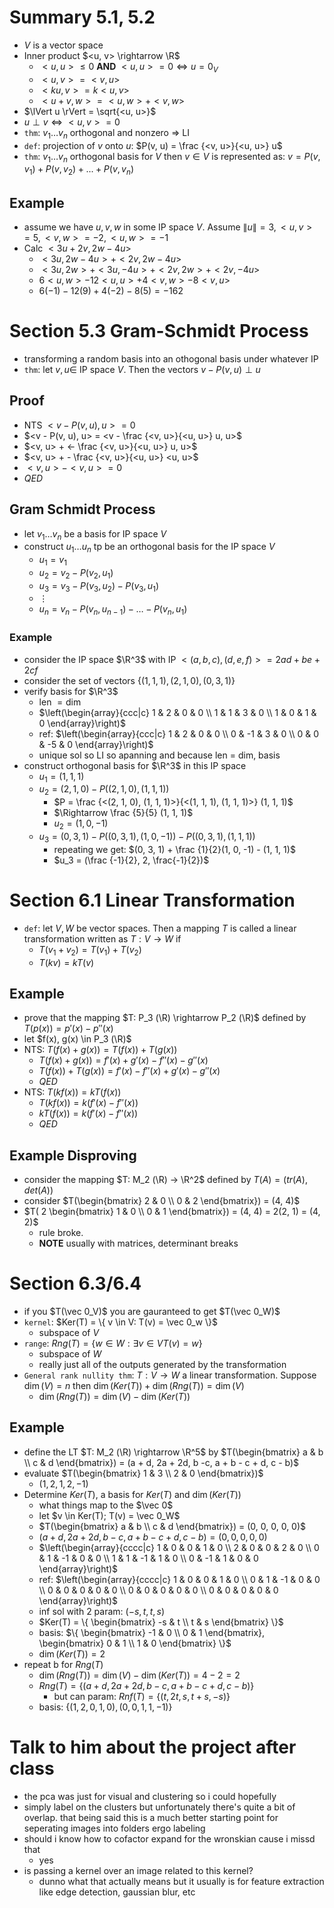 # Summary 5.1, 5.2
- $V$ is a vector space
- Inner product $<u, v> \rightarrow \R$
    - $<u, u> \le 0$ **AND** $<u, u> = 0 \Leftrightarrow u = 0_V$
    - $<u, v> = <v, u>$
    - $<ku, v> = k <u, v>$
    - $<u + v, w> =  <u, w> + <v, w>$
- $\lVert u \rVert = \sqrt{<u, u>}$
- $u \perp v \Leftrightarrow <u, v> = 0$
- `thm`: $v_1 \dots v_n$ orthogonal and nonzero $\Rightarrow$ LI
- `def`: projection of $v$ onto $u$: $P(v, u) = \frac {<v, u>}{<u, u>} u$
- `thm`: $v_1 \dots v_n$ orthogonal basis for $V$ then $v \in V$ is represented as: $v = P(v, v_1) + P(v, v_2) + ... + P(v, v_n)$

## Example
- assume we have $u, v, w$ in some IP space $V$. Assume $\lVert u \rVert = 3, <u, v> = 5, <v, w> = -2, <u, w> = -1$
- Calc $<3u + 2v, 2w - 4u>$
    - $<3u, 2w - 4u> + <2v, 2w - 4u>$
    - $<3u, 2w> + <3u, -4u> + <2v, 2w> + <2v, - 4u>$
    - $6 <u, w> -12 <u, u> + 4 <v, w> - 8 <v, u>$
    - $6(-1) -12(9) + 4(-2) -8(5) = -162$

# Section 5.3 Gram-Schmidt Process
- transforming a random basis into an othogonal basis under whatever IP
- `thm`: let $v, u \in$ IP space $V$. Then the vectors $v - P(v, u) \perp u$

## Proof
- NTS $<v - P(v, u), u> = 0$
- $<v - P(v, u), u> = <v - \frac {<v, u>}{<u, u>} u, u>$
- $<v, u> + <- \frac {<v, u>}{<u, u>} u, u>$
- $<v, u> + - \frac {<v, u>}{<u, u>} <u, u>$
- $<v, u> - <v, u> = 0$
- $QED$

## Gram Schmidt Process
- let $v_1 \dots v_n$ be a basis for IP space $V$
- construct $u_1 \dots u_n$ tp be an orthogonal basis for the IP space $V$
    - $u_1 = v_1$
    - $u_2 = v_2 - P(v_2, u_1)$
    - $u_3 = v_3 - P(v_3, u_2) - P(v_3, u_1)$
    - $\vdots$
    - $u_n = v_n - P(v_n, u_{n-1}) - \dots - P(v_n, u_1)$

### Example
- consider the IP space $\R^3$ with IP $<(a, b, c), (d, e, f)> = 2ad + be + 2cf$
- consider the set of vectors $\{ (1, 1, 1), (2, 1, 0), (0, 3, 1)\}$
- verify basis for $\R^3$
    - len $= \dim$
    - $\left(\begin{array}{ccc|c} 1 & 2 & 0 & 0 \\ 1 & 1 & 3 & 0 \\ 1 & 0 & 1 & 0 \end{array}\right)$
    - ref: $\left(\begin{array}{ccc|c} 1 & 2 & 0 & 0 \\ 0 & -1 & 3 & 0 \\ 0 & 0 & -5 & 0 \end{array}\right)$
    - unique sol so LI so apanning and because len = dim, basis
- construct orthogonal basis for $\R^3$ in this IP space
    - $u_1 = (1, 1, 1)$
    - $u_2 = (2, 1, 0) - P((2, 1, 0), (1, 1, 1))$
        - $P = \frac {<(2, 1, 0), (1, 1, 1)>}{<(1, 1, 1), (1, 1, 1)>} (1, 1, 1)$
        - $\Rightarrow \frac {5}{5} (1, 1, 1)$
        - $u_2 = (1, 0, -1)$
    - $u_3 = (0, 3, 1) - P((0, 3, 1), (1, 0, -1)) - P((0, 3, 1), (1, 1, 1))$
        - repeating we get: $(0, 3, 1) + \frac {1}{2}(1, 0, -1) - (1, 1, 1)$
        - $u_3 = (\frac {-1}{2}, 2, \frac{-1}{2})$

# Section 6.1 Linear Transformation
- `def`: let $V, W$ be vector spaces. Then a mapping $T$ is called a linear transformation written as $T:V \rightarrow W$ if
    - $T(v_1 + v_2) = T(v_1) + T(v_2)$
    - $T(kv) = k T(v)$

## Example
- prove that the mapping $T: P_3 (\R) \rightarrow P_2 (\R)$ defined by $T(p(x)) = p'(x) - p''(x)$
- let $f(x), g(x) \in P_3 (\R)$
- NTS: $T(f(x) + g(x)) = T(f(x)) + T(g(x))$
    - $T(f(x) + g(x)) = f'(x) + g'(x) - f''(x) - g''(x)$
    - $T(f(x)) + T(g(x)) = f'(x) - f''(x) + g'(x) - g''(x)$
    - $QED$
- NTS: $T(kf(x)) = kT(f(x))$
    - $T(kf(x)) = k (f'(x) - f''(x))$
    - $kT(f(x)) = k (f'(x) - f''(x))$
    - $QED$

## Example Disproving
- consider the mapping $T: M_2 (\R) -> \R^2$ defined by $T(A) = (tr(A), det(A))$
- consider $T(\begin{bmatrix} 2 & 0 \\ 0 & 2 \end{bmatrix}) = (4, 4)$
- $T( 2 \begin{bmatrix} 1 & 0 \\ 0 & 1 \end{bmatrix}) = (4, 4) = 2(2, 1) = (4, 2)$
    - rule broke.
    - **NOTE** usually with matrices, determinant breaks

# Section 6.3/6.4
- if you $T(\vec 0_V)$ you are gauranteed to get $T(\vec 0_W)$
- `kernel`: $Ker(T) = \{ v \in V: T(v) = \vec 0_w \}$
    - subspace of $V$
- `range`: $Rng(T) = \{ w \in W: \exists v \in V T(v) = w \}$
    - subspace of $W$
    - really just all of the outputs generated by the transformation
- `General rank nullity thm`: $T: V \rightarrow W$ a linear transformation. Suppose $\dim (V) = n$ then $\dim (Ker(T)) + \dim(Rng(T)) = \dim (V)$
    - $\dim (Rng(T)) = \dim (V) - \dim (Ker(T))$

## Example
- define the LT $T: M_2 (\R) \rightarrow \R^5$ by $T(\begin{bmatrix} a & b \\ c & d \end{bmatrix}) = (a + d, 2a + 2d, b -c, a + b - c + d, c - b)$
- evaluate $T(\begin{bmatrix} 1 & 3 \\ 2 & 0 \end{bmatrix})$
    - $(1, 2, 1, 2, -1)$
- Determine $Ker(T)$, a basis for $Ker(T)$ and $\dim (Ker(T))$
    - what things map to the $\vec 0$
    - let $v \in Ker(T); T(v) = \vec 0_W$
    - $T(\begin{bmatrix} a & b \\ c & d \end{bmatrix}) = (0, 0, 0, 0, 0)$
    - $(a + d, 2a + 2d, b -c, a + b - c + d, c - b) = (0, 0, 0, 0, 0)$
    - $\left(\begin{array}{cccc|c} 1 & 0 & 0 & 1 & 0 \\ 2 & 0 & 0 & 2 & 0 \\ 0 & 1 & -1 & 0 & 0 \\ 1 & 1 & -1 & 1 & 0 \\ 0 & -1 & 1 & 0 & 0 \end{array}\right)$
    - ref: $\left(\begin{array}{cccc|c} 1 & 0 & 0 & 1 & 0 \\ 0 & 1 & -1 & 0 & 0 \\ 0 & 0 & 0 & 0 & 0 \\ 0 & 0 & 0 & 0 & 0 \\ 0 & 0 & 0 & 0 & 0 \end{array}\right)$
    - inf sol with 2 param: $(-s, t, t, s)$
    - $Ker(T) = \{ \begin{bmatrix} -s & t \\ t & s \end{bmatrix} \}$
    - basis: $\{ \begin{bmatrix} -1 & 0 \\ 0 & 1 \end{bmatrix}, \begin{bmatrix} 0 & 1 \\ 1 & 0 \end{bmatrix} \}$
    - $\dim (Ker(T)) = 2$
- repeat b for $Rng(T)$
    - $\dim(Rng(T)) = \dim(V) - \dim(Ker(T)) = 4 - 2 = 2$
    - $Rng(T) = \{ (a + d, 2a + 2d, b -c, a + b - c + d, c - b) \}$
        - but can param: $Rnf(T) = \{ (t, 2t, s, t + s, -s) \}$
    - basis: $\{ (1, 2, 0, 1, 0), (0, 0, 1, 1, -1) \}$

# Talk to him about the project after class
- the pca was just for visual and clustering so i could hopefully
- simply label on the clusters but unfortunately there's quite a bit of overlap. that being said this is a much better starting point for seperating images into folders ergo labeling
- should i know how to cofactor expand for the wronskian cause i missd that
    - yes
- is passing a kernel over an image related to this kernel?
    - dunno what that actually means but it usually is for feature extraction like edge detection, gaussian blur, etc